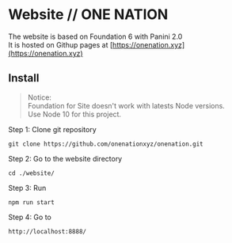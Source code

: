 Website // ONE NATION
=====================

The website is based on Foundation 6 with Panini 2.0  
It is hosted on Githup pages at [https://onenation.xyz](https://onenation.xyz)

## Install

> Notice:  
> Foundation for Site doesn't work with latests Node versions.  
> Use Node 10 for this project.

Step 1: Clone git repository

    git clone https://github.com/onenationxyz/onenation.git
    
Step 2: Go to the website directory 

    cd ./website/ 

Step 3: Run

    npm run start
    
Step 4: Go to
 
    http://localhost:8888/